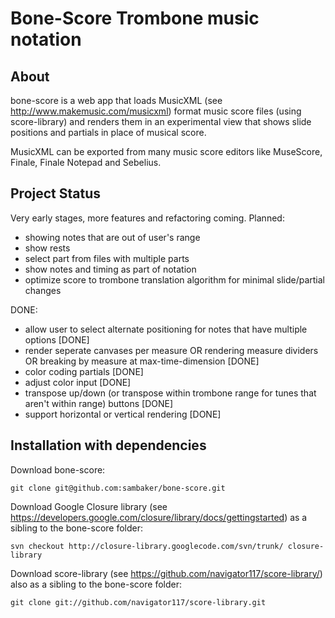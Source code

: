 Bone-Score Trombone music notation
==================================

About
-----

bone-score is a web app that loads MusicXML (see http://www.makemusic.com/musicxml) format music score files (using score-library) and renders them in an experimental view that shows
slide positions and partials in place of musical score.

MusicXML can be exported from many music score editors like MuseScore, Finale, Finale Notepad and Sebelius.

Project Status
--------------

Very early stages, more features and refactoring coming. Planned:

- showing notes that are out of user's range
- show rests
- select part from files with multiple parts
- show notes and timing as part of notation
- optimize score to trombone translation algorithm for minimal slide/partial changes

DONE:

- allow user to select alternate positioning for notes that have multiple options [DONE]
- render seperate canvases per measure OR rendering measure dividers OR breaking by measure at max-time-dimension [DONE]
- color coding partials [DONE]
- adjust color input [DONE]
- transpose up/down (or transpose within trombone range for tunes that aren't within range) buttons [DONE]
- support horizontal or vertical rendering [DONE]

Installation with dependencies
------------------------------

Download bone-score:

    git clone git@github.com:sambaker/bone-score.git

Download Google Closure library (see https://developers.google.com/closure/library/docs/gettingstarted) as a sibling to the bone-score folder:

    svn checkout http://closure-library.googlecode.com/svn/trunk/ closure-library

Download score-library (see https://github.com/navigator117/score-library/) also as a sibling to the bone-score folder:

    git clone git://github.com/navigator117/score-library.git
